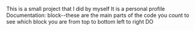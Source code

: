 This is a small project that I did by myself
It is a personal profile
Documentation:
block--these are the main parts of the code you count to see which block you are from top to bottom left to right
DO